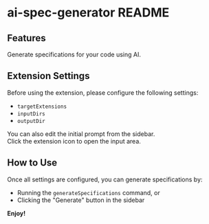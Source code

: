# ai-spec-generator README

## Features

Generate specifications for your code using AI.

## Extension Settings

Before using the extension, please configure the following settings:

- `targetExtensions`
- `inputDirs`
- `outputDir`

You can also edit the initial prompt from the sidebar.  
Click the extension icon to open the input area.

## How to Use

Once all settings are configured, you can generate specifications by:

- Running the `generateSpecifications` command, or
- Clicking the "Generate" button in the sidebar

**Enjoy!**
